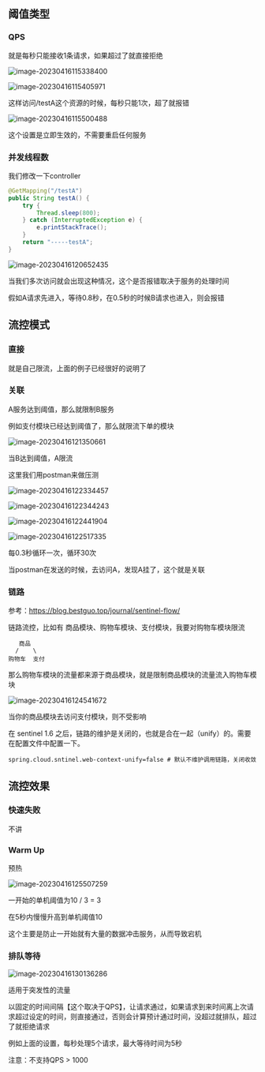 ## 阈值类型

### QPS

就是每秒只能接收1条请求，如果超过了就直接拒绝

![image-20230416115338400](image/7.%E6%B5%81%E9%87%8F%E9%99%90%E6%B5%81/image-20230416115338400.png)

![image-20230416115405971](image/7.%E6%B5%81%E9%87%8F%E9%99%90%E6%B5%81/image-20230416115405971.png)

这样访问/testA这个资源的时候，每秒只能1次，超了就报错

![image-20230416115500488](image/7.%E6%B5%81%E9%87%8F%E9%99%90%E6%B5%81/image-20230416115500488.png)

这个设置是立即生效的，不需要重启任何服务



### 并发线程数

我们修改一下controller

```java
@GetMapping("/testA")
public String testA() {
    try {
        Thread.sleep(800);
    } catch (InterruptedException e) {
        e.printStackTrace();
    }
    return "-----testA";
}
```

![image-20230416120652435](image/7.%E6%B5%81%E9%87%8F%E9%99%90%E6%B5%81/image-20230416120652435.png)

当我们多次访问就会出现这种情况，这个是否报错取决于服务的处理时间

假如A请求先进入，等待0.8秒，在0.5秒的时候B请求也进入，则会报错



## 流控模式

 ### 直接

就是自己限流，上面的例子已经很好的说明了

### 关联

A服务达到阈值，那么就限制B服务

例如支付模块已经达到阈值了，那么就限流下单的模块

![image-20230416121350661](image/7.%E6%B5%81%E9%87%8F%E9%99%90%E6%B5%81/image-20230416121350661.png)

当B达到阈值，A限流

这里我们用postman来做压测

![image-20230416122334457](image/7.%E6%B5%81%E9%87%8F%E9%99%90%E6%B5%81/image-20230416122334457.png)

![image-20230416122344243](image/7.%E6%B5%81%E9%87%8F%E9%99%90%E6%B5%81/image-20230416122344243.png)

![image-20230416122441904](image/7.%E6%B5%81%E9%87%8F%E9%99%90%E6%B5%81/image-20230416122441904.png)

![image-20230416122517335](image/7.%E6%B5%81%E9%87%8F%E9%99%90%E6%B5%81/image-20230416122517335.png)

每0.3秒循环一次，循环30次

当postman在发送的时候，去访问A，发现A挂了，这个就是关联

### 链路

参考：https://blog.bestguo.top/journal/sentinel-flow/

链路流控，比如有 商品模块、购物车模块、支付模块，我要对购物车模块限流

```
   商品
  /    \
购物车  支付 
```

那么购物车模块的流量都来源于商品模块，就是限制商品模块的流量流入购物车模块

![image-20230416124541672](image/7.%E6%B5%81%E9%87%8F%E9%99%90%E6%B5%81/image-20230416124541672.png)

当你的商品模块去访问支付模块，则不受影响

在 sentinel 1.6 之后，链路的维护是关闭的，也就是合在一起（unify）的。需要在配置文件中配置一下。

```properties
spring.cloud.sntinel.web-context-unify=false # 默认不维护调用链路，关闭收敛
```

## 流控效果

### 快速失败

不讲

### Warm Up

预热

![image-20230416125507259](image/7.%E6%B5%81%E9%87%8F%E9%99%90%E6%B5%81/image-20230416125507259.png)

一开始的单机阈值为10 / 3  = 3

在5秒内慢慢升高到单机阈值10

这个主要是防止一开始就有大量的数据冲击服务，从而导致宕机



### 排队等待

![image-20230416130136286](image/7.%E6%B5%81%E9%87%8F%E9%99%90%E6%B5%81/image-20230416130136286.png)

适用于突发性的流量

以固定的时间间隔【这个取决于QPS】，让请求通过，如果请求到来时间离上次请求超过设定的时间，则直接通过，否则会计算预计通过时间，没超过就排队，超过了就拒绝请求

例如上面的设置，每秒处理5个请求，最大等待时间为5秒

注意：不支持QPS > 1000

